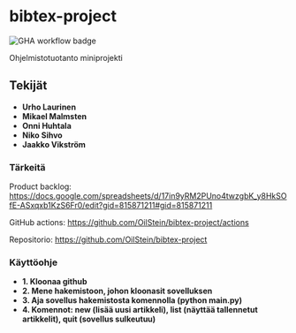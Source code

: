 # bibtex-project

![GHA workflow badge](https://github.com/OilStein/bibtex-project/actions/workflows/main.yml/badge.svg)

Ohjelmistotuotanto miniprojekti

## Tekijät
- **Urho Laurinen**
- **Mikael Malmsten**
- **Onni Huhtala**
- **Niko Sihvo**
- **Jaakko Vikström**

### Tärkeitä

Product backlog: https://docs.google.com/spreadsheets/d/17in9yRM2PUno4twzgbK_y8HkSOfE-ASxqxb1KzS6Fr0/edit?gid=815871211#gid=815871211

GitHub actions: https://github.com/OilStein/bibtex-project/actions

Repositorio: https://github.com/OilStein/bibtex-project


### Käyttöohje
- **1. Kloonaa github**
- **2. Mene hakemistoon, johon kloonasit sovelluksen**
- **3. Aja sovellus hakemistosta komennolla (python main.py)**
- **4. Komennot: new (lisää uusi artikkeli), list (näyttää tallennetut artikkelit), quit (sovellus sulkeutuu)**